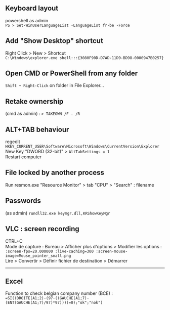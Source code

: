 ## Keyboard layout
powershell as admin  
`PS > Set-WinUserLanguageList -LanguageList fr-be -Force`    

## Add "Show Desktop" shortcut
Right Click > New > Shortcut  
`C:\Windows\explorer.exe shell:::{3080F90D-D7AD-11D9-BD98-0000947B0257}`  

## Open CMD or PowerShell from any folder  
`Shift + Right-Click` on folder in File Explorer...  

## Retake ownership  
(cmd as admin) : `> TAKEOWN /F . /R`  


## ALT+TAB behaviour

regedit `HKEY_CURRENT_USER\Software\Microsoft\Windows\CurrentVersion\Explorer`  
New Key "DWORD (32-bit)" > `AltTabSettings = 1`  
Restart computer  

## File locked by another process  
Run resmon.exe "Resource Monitor" > tab "CPU" > "Search" :  filename  

## Passwords  

(as admin) `rundll32.exe keymgr.dll,KRShowKeyMgr`  


## VLC : screen recording  
CTRL+C  
Mode de capture : Bureau > Afficher plus d'options > Modifier les options : 
`:screen-fps=20.000000 :live-caching=300 :screen-mouse-image=Mouse_pointer_small.png`  
Lire > Convertir > Définir fichier de destination > Démarrer  

---

## Excel

Function to check belgian company number (BCE) :  
`=SI((DROITE(A1;2)-(97-((GAUCHE(A1;7)-(ENT(GAUCHE(A1;7)/97)*97))))=0);"ok";"nok")`  


